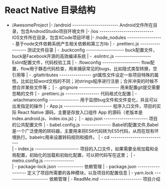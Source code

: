 # React Native 目录结构
- /AwesomeProject
  |- /android -----------------------  Android文件所在目录，包含AndroidStudio项目环境文件
  |- /ios ---------------------------  IOS文件所在目录，包含XCode项目环境
  |- /node_nodules ------------------  基于node文件依赖系统产生相关依赖和第三方lib
  | - .prettierc.js -----------------  测试文件目录
  | - .buckconfig -------------------  buck配置文件，buck是Facebook开源的高效编译系统
  | - .eslintrc.js ------------------  Eslint配置文件，代码校验工具
  | - .flowconfig -------------------  flow配置，flow用于静态代码检查，用来捕获常见的bugs，比如隐式类型转换，空引用等
  | - .gitattributes ----------------  git属性文件设定一些项目特殊的属性。比如比较word文档的不同；对strings程序进行注册；合并冲突的时候不想合并某些文件等；
  | - .gitignore --------------------  用来配置git提交需要忽略的文件
  | - .prettierc.js -----------------  代码格式化配置
  | - .wtachmanconfig ---------------  用于监控bug文件和文件变化，并且可以出发指定的操作
  | - App.js ------------------------  程序入口文件，项目的实际 React Native 源码，主要是存放入口组件 App 的源码（老版本是index.android.js、index.ios.js)；
  | - app.json ----------------------  项目的公共配置文件
  | - babel.config.js ---------------  Babel的配置文件,Babel是一个广泛使用的转码器，主要用来将ES6代码转为ES5代码，从而在现有环境执行。babelrc用来设置转码规则和插件。
  | - cd ----------------------------  
  | - index.js ----------------------  项目的入口文件，如果需要全局加载和全局配置，初始化的加载和初始化配置，可以把代码写在这里；
  | - metro.config.js ---------------  
  | - package-lock.json -------------  依赖管理
  | - package.json ------------------  定义了项目所需要的各种模块，以及项目的配置信息
  | - yarn.lock ---------------------  依赖管理
  | - ReadMe.md ---------------------  项目介绍
